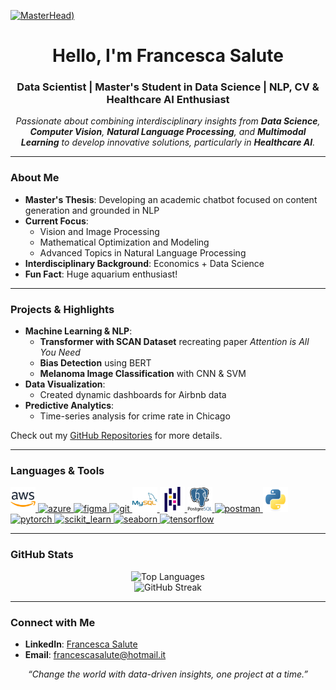 [![MasterHead](![image]([/Users/francescasalute/Downloads/_.jpeg](https://i.pinimg.com/736x/50/9a/df/509adf1c761ce516a6463d445cc41a51.jpg))))](https://github.com/frasalute)

<h1 align="center">Hello, I'm Francesca Salute</h1>
<h3 align="center">Data Scientist | Master's Student in Data Science | NLP, CV & Healthcare AI Enthusiast</h3>

<p align="center">
  <em>
    Passionate about combining interdisciplinary insights from <strong>Data Science</strong>, <strong>Computer Vision</strong>, <strong>Natural Language Processing</strong>, and <strong>Multimodal Learning</strong> to develop
    innovative solutions, particularly in <strong>Healthcare AI</strong>.
  </em>
</p>

---

### About Me

- **Master's Thesis**: Developing an academic chatbot focused on content generation and grounded in NLP
- **Current Focus**: 
  - Vision and Image Processing
  - Mathematical Optimization and Modeling
  - Advanced Topics in Natural Language Processing
- **Interdisciplinary Background**: Economics + Data Science
- **Fun Fact**: Huge aquarium enthusiast!

---

### Projects & Highlights

- **Machine Learning & NLP**:
  - **Transformer with SCAN Dataset** recreating paper _Attention is All You Need_
  - **Bias Detection** using BERT
  - **Melanoma Image Classification** with CNN & SVM
- **Data Visualization**: 
  - Created dynamic dashboards for Airbnb data
- **Predictive Analytics**: 
  - Time-series analysis for crime rate in Chicago

Check out my [GitHub Repositories](https://github.com/frasalute?tab=repositories) for more details.

---

### Languages & Tools

<p align="left">
  <!-- AWS -->
  <a href="https://aws.amazon.com" target="_blank" rel="noreferrer">
    <img src="https://raw.githubusercontent.com/devicons/devicon/master/icons/amazonwebservices/amazonwebservices-original-wordmark.svg" alt="aws" width="40" height="40"/>
  </a>
  <!-- Azure -->
  <a href="https://azure.microsoft.com/en-in/" target="_blank" rel="noreferrer">
    <img src="https://www.vectorlogo.zone/logos/microsoft_azure/microsoft_azure-icon.svg" alt="azure" width="40" height="40"/>
  </a>
  <!-- Figma -->
  <a href="https://www.figma.com/" target="_blank" rel="noreferrer">
    <img src="https://www.vectorlogo.zone/logos/figma/figma-icon.svg" alt="figma" width="40" height="40"/>
  </a>
  <!-- Git -->
  <a href="https://git-scm.com/" target="_blank" rel="noreferrer">
    <img src="https://www.vectorlogo.zone/logos/git-scm/git-scm-icon.svg" alt="git" width="40" height="40"/>
  </a>
  <!-- MySQL -->
  <a href="https://www.mysql.com/" target="_blank" rel="noreferrer">
    <img src="https://raw.githubusercontent.com/devicons/devicon/master/icons/mysql/mysql-original-wordmark.svg" alt="mysql" width="40" height="40"/>
  </a>
  <!-- Pandas -->
  <a href="https://pandas.pydata.org/" target="_blank" rel="noreferrer">
    <img src="https://raw.githubusercontent.com/devicons/devicon/2ae2a900d2f041da66e950e4d48052658d850630/icons/pandas/pandas-original.svg" alt="pandas" width="40" height="40"/>
  </a>
  <!-- PostgreSQL -->
  <a href="https://www.postgresql.org" target="_blank" rel="noreferrer">
    <img src="https://raw.githubusercontent.com/devicons/devicon/master/icons/postgresql/postgresql-original-wordmark.svg" alt="postgresql" width="40" height="40"/>
  </a>
  <!-- Postman -->
  <a href="https://postman.com" target="_blank" rel="noreferrer">
    <img src="https://www.vectorlogo.zone/logos/getpostman/getpostman-icon.svg" alt="postman" width="40" height="40"/>
  </a>
  <!-- Python -->
  <a href="https://www.python.org" target="_blank" rel="noreferrer">
    <img src="https://raw.githubusercontent.com/devicons/devicon/master/icons/python/python-original.svg" alt="python" width="40" height="40"/>
  </a>
  <!-- PyTorch -->
  <a href="https://pytorch.org/" target="_blank" rel="noreferrer">
    <img src="https://www.vectorlogo.zone/logos/pytorch/pytorch-icon.svg" alt="pytorch" width="40" height="40"/>
  </a>
  <!-- scikit-learn -->
  <a href="https://scikit-learn.org/" target="_blank" rel="noreferrer">
    <img src="https://upload.wikimedia.org/wikipedia/commons/0/05/Scikit_learn_logo_small.svg" alt="scikit_learn" width="40" height="40"/>
  </a>
  <!-- Seaborn -->
  <a href="https://seaborn.pydata.org/" target="_blank" rel="noreferrer">
    <img src="https://seaborn.pydata.org/_images/logo-mark-lightbg.svg" alt="seaborn" width="40" height="40"/>
  </a>
  <!-- TensorFlow -->
  <a href="https://www.tensorflow.org" target="_blank" rel="noreferrer">
    <img src="https://www.vectorlogo.zone/logos/tensorflow/tensorflow-icon.svg" alt="tensorflow" width="40" height="40"/>
  </a>
</p>

---

### GitHub Stats

<div align="center">
  <img src="https://github-readme-stats.vercel.app/api/top-langs?username=frasalute&show_icons=true&locale=en&layout=compact" alt="Top Languages" />
  <br/>
  <img src="https://github-readme-streak-stats.herokuapp.com/?user=frasalute" alt="GitHub Streak" />
</div>

---

### Connect with Me

- **LinkedIn**: [Francesca Salute](https://www.linkedin.com/in/francescasalute/)
- **Email**: [francescasalute@hotmail.it](mailto:francescasalute@hotmail.it)

<div align="center">
  <em>“Change the world with data-driven insights, one project at a time.”</em>
</div>
